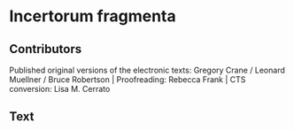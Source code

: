 # Incertorum fragmenta  

## Contributors  
Published original versions of the electronic texts: Gregory Crane / Leonard Muellner / Bruce Robertson | Proofreading: Rebecca Frank | CTS conversion: Lisa M. Cerrato  

## Text  
